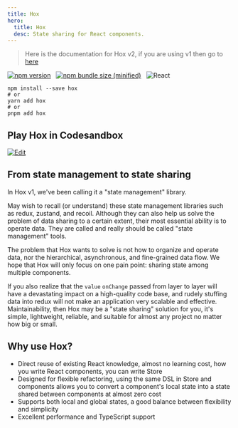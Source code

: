 ```yaml
---
title: Hox
hero:
  title: Hox
  desc: State sharing for React components.
---
```


> Here is the documentation for Hox v2, if you are using v1 then go to [here](https://github.com/umijs/hox/blob/v1/README.md)

[![npm version](https://img.shields.io/npm/v/hox.svg?logo=npm)](https://www.npmjs.com/package/hox)
&nbsp;
[![npm bundle size (minified)](https://img.shields.io/bundlephobia/min/hox.svg?logo=javascript)](https://www.npmjs.com/package/hox)
&nbsp;
![React](https://img.shields.io/npm/dependency-version/hox/peer/react?logo=react)

```shell
npm install --save hox
# or
yarn add hox
# or
pnpm add hox
```

## Play Hox in Codesandbox

[![Edit](https://codesandbox.io/static/img/play-codesandbox.svg)](https://codesandbox.io/s/github/awmleer/todo-app-with-hox/tree/master/)

## From state management to state sharing

In Hox v1, we've been calling it a "state management" library.

May wish to recall (or understand) these state management libraries such as redux, zustand, and recoil. Although they can also help us solve the problem of data sharing to a certain extent, their most essential ability is to operate data. They are called and really should be called "state management" tools.

The problem that Hox wants to solve is not how to organize and operate data, nor the hierarchical, asynchronous, and fine-grained data flow. We hope that Hox will only focus on one pain point: sharing state among multiple components.

If you also realize that the `value` `onChange` passed from layer to layer will have a devastating impact on a high-quality code base, and rudely stuffing data into redux will not make an application very scalable and effective. Maintainability, then Hox may be a "state sharing" solution for you, it's simple, lightweight, reliable, and suitable for almost any project no matter how big or small.

## Why use Hox?

- Direct reuse of existing React knowledge, almost no learning cost, how you write React components, you can write Store
- Designed for flexible refactoring, using the same DSL in Store and components allows you to convert a component's local state into a state shared between components at almost zero cost
- Supports both local and global states, a good balance between flexibility and simplicity
- Excellent performance and TypeScript support
